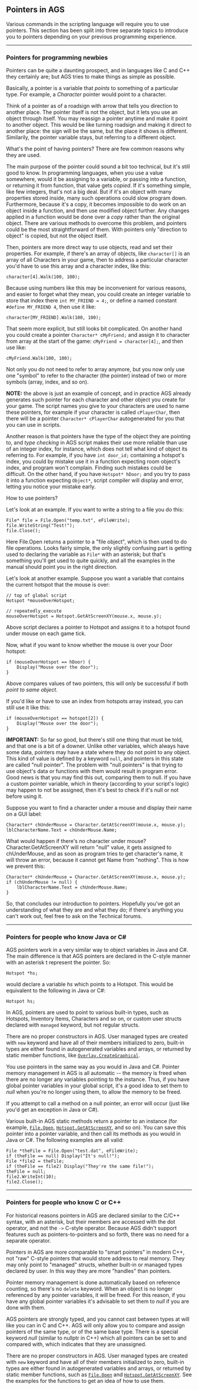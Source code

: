 ## Pointers in AGS

Various commands in the scripting language will require you to use
pointers. This section has been split into three separate topics to
introduce you to pointers depending on your previous programming
experience.

---

### Pointers for programming newbies

Pointers can be quite a daunting prospect, and in languages like C and
C++ they certainly are; but AGS tries to make things as simple as
possible.

Basically, a pointer is a variable that *points* to something of a
particular type. For example, a *Character* pointer would point to
a character.

Think of a pointer as of a roadsign with arrow that tells you direction to another place. The pointer itself is not the object, but it lets you use an object through itself. You may reassign a pointer anytime and make it point to another object. This would be like turning roadsign and making it direct to another place: the sign will be the same, but the place it shows is different. Similarily, the pointer variable stays, but referring to a different object.

What's the point of having pointers? There are few common reasons why they are used.

The main purpose of the pointer could sound a bit too technical, but it's still good to know. In programming languages, when you use a value somewhere, would it be assigning to a variable, or passing into a function, or returning it from function, that value gets *copied*. If it's something simple, like few integers, that's not a big deal. But if it's an object with many properties stored inside, many such operations could slow program down.
Furthermore, because it's a copy, it becomes impossible to do work on an object inside a function, and then use modified object further. Any changes applied in a function would be done over a *copy* rather than the original object.
There are various methods to overcome this problem, and pointers could be the most straightforward of them. With pointers only "direction to object" is copied, but not the object itself.

Then, pointers are more direct way to use objects, read and set their properties. For example, if there's an array of objects, like `character[]` is an array of all Characters in your game, then to address a particular character you'd have to use this array and a character index, like this:

```ags
character[4].Walk(100, 100);
```

Because using numbers like this may be inconvenient for various reasons, and easier to forget what they mean, you could create an integer variable to store that index there `int MY_FRIEND = 4;`, or define a named constant `#define MY_FRIEND 4`, then use it like:

```ags
character[MY_FRIEND].Walk(100, 100);
```

That seem more explicit, but still looks bit complicated.
On another hand you could create a pointer `Character* cMyFriend;` and assign it to character from array at the start of the game: `cMyFriend = character[4];`, and then use like:

```ags
cMyFriend.Walk(100, 100);
```

Not only you do not need to refer to array anymore, but you now only use one "symbol" to refer to the character (the pointer) instead of two or more symbols (array, index, and so on).

**NOTE:** the above is just an example of concept, and in practice AGS already generates such pointer for each character and other object you create for your game. The script names you give to your characters are used to name these pointers, for example if your character is called `cPlayerChar`, then there will be a pointer `Character* cPlayerChar` autogenerated for you that you can use in scripts.

Another reason is that pointers have the type of the object they are pointing to, and *type checking* in AGS script makes their use more reliable than use of an integer index, for instance, which does not tell what kind of object its referring to. For example, if you have `int door_id;` containing a hotspot's index, you could by mistake use it in a function expecting room object's index, and program won't complain. Finding such mistakes could be difficult. On the other hand, if you have `Hotspot* hDoor;` and you try to pass it into a function expecting `Object*`, script compiler will display and error, letting you notice your mistake early.

How to use pointers?

Let's look at an example. If you want to write a string to a file you do this:

```ags
File* file = File.Open("temp.txt", eFileWrite);
file.WriteString("Test!");
file.Close();
```

Here File.Open returns a pointer to a "file object", which is then used to do file operations. Looks fairly simple, the only slightly confusing part is
getting used to declaring the variable as `File*` with an asterisk; but that's something you'll get used to quite quickly, and all the examples in the manual should point you in the right direction.

Let's look at another example. Suppose you want a variable that contains the current hotspot that the mouse is over:

```ags
// top of global script
Hotspot *mouseOverHotspot;

// repeatedly_execute
mouseOverHotspot = Hotspot.GetAtScreenXY(mouse.x, mouse.y);
```

Above script declares a pointer to Hotspot and assigns it to a hotspot found under mouse on each game tick.

Now, what if you want to know whether the mouse is over your Door hotspot:

```ags
if (mouseOverHotspot == hDoor) {
    Display("Mouse over the door");
}
```

Above compares values of two pointers, this will only be successful if both *point to same object*.

If you'd like or have to use an index from hotspots array instead, you can still use it like this:

```ags
if (mouseOverHotspot == hotspot[2]) {
    Display("Mouse over the door");
}
```

**IMPORTANT:** So far so good, but there's still one thing that must be told, and that one is a bit of a downer. Unlike other variables, which always have some data, pointers may have a state where they do not point to any object. This kind of value is defined by a keyword `null`, and pointers in this state are called "null pointer".
The problem with "null pointers" is that trying to use object's data or functions with them would result in program error. Good news is that you may find this out, comparing them to null. If you have a custom pointer variable, which in theory (according to your script's logic) may happen to not be assigned, then it's best to check if it's null or not before using it.

Suppose you want to find a character under a mouse and display their name on a GUI label:

```ags
Character* chUnderMouse = Character.GetAtScreenXY(mouse.x, mouse.y);
lblCharacterName.Text = chUnderMouse.Name;
```

What would happen if there's no character under mouse? Character.GetAtScreenXY will return "null" value, it gets assigned to chUnderMouse, and as soon as program tries to get character's name, it will throw an error, because it cannot get Name from "nothing". This is how we prevent this:

```ags
Character* chUnderMouse = Character.GetAtScreenXY(mouse.x, mouse.y);
if (chUnderMouse != null) {
    lblCharacterName.Text = chUnderMouse.Name;
}
```

So, that concludes our introduction to pointers. Hopefully you've got an
understanding of what they are and what they do; if there's anything you
can't work out, feel free to ask on the Technical forums.

---

### Pointers for people who know Java or C#

AGS pointers work in a very similar way to object variables in Java and
C#. The main difference is that AGS pointers are declared in the
C-style manner with an asterisk t represent the pointer. So:

```ags
Hotspot *hs;
```

would declare a variable *hs* which points to a Hotspot. This would be
equivalent to the following in Java or C#:

```ags
Hotspot hs;
```

In AGS, pointers are used to point to various built-in types, such as
Hotspots, Inventory Items, Characters and so on, or custom user structs declared with `managed` keyword, but not regular structs.

There are no proper constructors in AGS. User managed types are created with `new` keyword and have all of their members initialized to zero, built-in types are either found in autogenerated variables and arrays, or returned by static member functions, like [`Overlay.CreateGraphical`](Overlay#overlaycreategraphical).

You use pointers in the same way as you would in Java and C#. Pointer memory management in AGS is all automatic -- the memory is freed
when there are no longer any variables pointing to the instance. Thus,
if you have global pointer variables in your global script, it's a good
idea to set them to *null* when you're no longer using them, to allow
the memory to be freed.

If you attempt to call a method on a null pointer, an error will occur
(just like you'd get an exception in Java or C#).

Various built-in AGS static methods return a pointer to an instance (for
example, [`File.Open`](File#fileopen),
[`Hotspot.GetAtScreenXY`](Hotspot#hotspotgetatscreenxy), and so on).
You can save this pointer into a pointer variable, and then call its
methods as you would in Java or C#. The following examples are all
valid:

```ags
File *theFile = File.Open("test.dat", eFileWrite);
if (theFile == null) Display("It's null!");
File *file2 = theFile;
if (theFile == file2) Display("They're the same file!");
theFile = null;
file2.WriteInt(10);
file2.Close();
```

---

### Pointers for people who know C or C++

For historical reasons pointers in AGS are declared similar to the C/C++ syntax, with
an asterisk, but their members are accessed with the dot operator, and not the `->`
C-style operator. Because AGS didn't support features such as
pointers-to-pointers and so forth, there was no need for a separate
operator.

Pointers in AGS are more comparable to "smart pointers" in modern C++, not "raw" C-style pointers that would store address to real memory.
They may only point to "managed" structs, whether built-in or managed types declared by user. In this way they are more "handles" than pointers.

Pointer memory management is done automatically based on reference counting, so there's no `delete` keyword. When an object is no longer referenced by any pointer variables, it will be freed. For this reason, if you have any
global pointer variables it's advisable to set them to *null* if you are
done with them.

AGS pointers are strongly typed, and you cannot cast between types at
will like you can in C and C++. AGS will only allow you to compare and
assign pointers of the same type, or of the same base type. There is a
special keyword *null* (similar to nullptr in C++) which all pointers can be set to and compared
with, which indicates that they are unassigned.

There are no proper constructors in AGS. User managed types are created with `new` keyword and have all of their members initialized to zero, built-in types are either found in autogenerated variables and arrays, or returned by static member functions, such as
[`File.Open`](File#fileopen) and
[`Hotspot.GetAtScreenXY`](Hotspot#hotspotgetatscreenxy). See the
examples for the functions to get an idea of how to use them.
